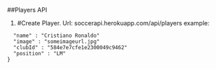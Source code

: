 ##Players API

1. #Create Player. Url: soccerapi.herokuapp.com/api/players
example: 
```{
  "name" : "Cristiano Ronaldo"
  "image" : "someimageurl.jpg"
  "clubId" : "584e7e7cfe1e2300049c9462"
  "position" : "LM"
}


